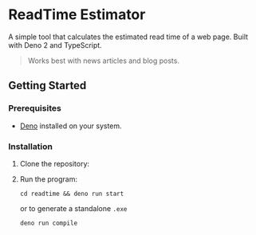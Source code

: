 # **ReadTime Estimator**

A simple tool that calculates the estimated read time of a web page. Built with Deno 2 and TypeScript.

> Works best with news articles and blog posts.

## **Getting Started**

### **Prerequisites**

- [Deno](https://deno.com/) installed on your system.

### **Installation**

1. Clone the repository:

2. Run the program:
   ```
   cd readtime && deno run start
   ```
   or to generate a standalone `.exe`
   ```
   deno run compile
   ```
